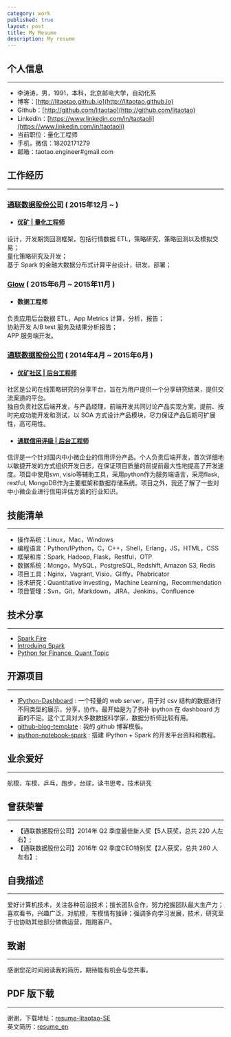 ```yaml
---
category: work
published: true
layout: post
title: My Resume
description: My resume
---
```


个人信息
---  
---
- 李涛涛，男，1991，本科，北京邮电大学，自动化系
- 博客：[http://litaotao.github.io](http://litaotao.github.io)
- Github：[http://github.com/litaotao](http://github.com/litaotao)
- Linkedin：[https://www.linkedin.com/in/taotaoli](https://www.linkedin.com/in/taotaoli)
- 当前职位：量化工程师
- 手机，微信：18202171279  
- 邮箱：taotao.engineer#gmail.com  

工作经历
---  
---

### [通联数据股份公司](http://www.datayes.com/#/home) ( 2015年12月 ~  )

- #### [优矿 | 量化工程师](uqer.io)
设计，开发期货回测框架，包括行情数据 ETL，策略研究，策略回测以及模拟交易；   
量化策略研究及开发；    
基于 Spark 的金融大数据分布式计算平台设计，研发，部署；

### [Glow](http://www.glowing.com/) ( 2015年6月 ~ 2015年11月 )

- #### 数据工程师
负责应用后台数据 ETL，App Metrics 计算，分析，报告；    
协助开发 A/B test 服务及结果分析报告；        
APP 服务端开发。

### [通联数据股份公司](http://www.datayes.com/#/home) ( 2014年4月 ~ 2015年6月 )

- #### [优矿社区 | 后台工程师](https://uqer.io/community/list)   
社区是公司在线策略研究的分享平台，旨在为用户提供一个分享研究结果，提供交流渠道的平台。  
独自负责社区后端开发，与产品经理，前端开发共同讨论产品实现方案。提前、按时完成功能开发和测试，以 SOA 方式设计产品模块，尽力保证产品后期可扩展性，高可用性。

- #### [通联信用评级 | 后台工程师](http://www.datayes.com/#/product?state=rating)
信评是一个针对国内中小微企业的信用评分产品。个人负责后端开发，首次详细地以敏捷开发的方式组织开发日志，在保证项目质量的前提前最大性地提高了开发速度。项目中使用svn, visio等辅助工具，采用python作为服务端语言，采用flask, restful, MongoDB作为主要框架和数据存储系统。项目之外，我还了解了一些对中小微企业进行信用评估方面的行业知识。

技能清单
---  
---
- 操作系统：Linux，Mac，Windows
- 编程语言：Python/IPython，C，C++，Shell，Erlang，JS，HTML，CSS
- 框架和库：Spark, Hadoop, Flask，Restful，OTP
- 数据系统：Mongo，MySQL，PostgreSQL, Redshift, Amazon S3, Redis
- 项目工具：Nginx，Vagrant, Visio，Gliffy，Phabricator
- 技术研究：Quantitative investing，Machine Learning，Recommendation
- 项目管理：Svn，Git，Markdown，JIRA，Jenkins，Confluence

技术分享  
---  
---
- [Spark Fire](http://litaotao.github.io/files/spark-fire.ppt)
- [Introduing Spark](http://litaotao.github.io/files/introduing_spark.pdf)
- [Python for Finance, Quant Topic](http://litaotao.github.io/files/python-quant-uqer.pdf)

开源项目
---  
---
- [IPython-Dashboard](https://github.com/litaotao/IPython-Dashboard) : 一个轻量的 web server，用于对 csv 结构的数据进行不同类型的展示，分享，协作。最开始是为了弥补 ipython 在 dashboard 方面的不足。这个工具对大多数数据科学家，数据分析师比较有用。
- [github-blog-template](https://github.com/litaotao/github-blog-template) : 我的 github 博客模版。
- [ipython-notebook-spark](https://github.com/litaotao/ipython-notebook-spark) : 搭建 IPython + Spark 的开发平台资料和教程。

业余爱好
---  
---
航模，车模，乒乓，跑步，台球，读书思考，技术研究

曾获荣誉
---  
---  
- 【通联数据股份公司】2014年 Q2 季度最佳新人奖【5人获奖，总共 220 人左右】;
- 【通联数据股份公司】2016年 Q2 季度CEO特别奖【2人获奖，总共 260 人左右】;

自我描述
---
---    
爱好计算机技术，关注各种前沿技术；擅长团队合作，努力挖掘团队最大生产力；喜欢看书，兴趣广泛，对航模，车模情有独钟；强调多向学习发展，技术，研究至于也协助其他部分做做运营，跑跑客户。

致谢
---  
---

感谢您花时间阅读我的简历，期待能有机会与您共事。


PDF 版下载
---  
---

谢谢，下载地址：[resume-litaotao-SE](../files/litaotao-developer-cn.pdf)    
英文简历：[resume_en](../resume-en)

